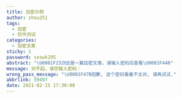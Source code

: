 ```yaml
---
title: 加密示例
author: zhou251
tags:
  - 加密
  - 仅作测试
categories:
  - 加密文章
sticky: 1
password: seswk295
abstract: "\U0001F232❗这是一篇加密文章，请输入密码后查看\U0001F440"
message: 对不起，请您输入密码：
wrong_pass_message: "\U0001F47B抱歉, 这个密码看着不太对, 请再试试."
abbrlink: 59497
date: 2021-02-15 17:30:08
---
```

